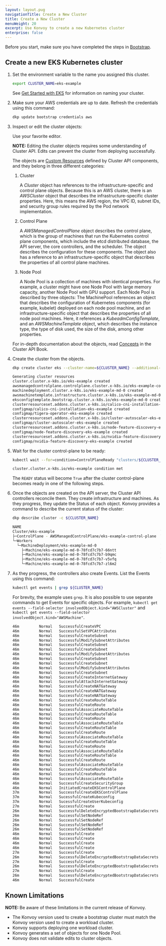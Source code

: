 ```yaml
---
layout: layout.pug
navigationTitle: Create a New Cluster
title: Create a New Cluster
menuWeight: 20
excerpt: Use Konvoy to create a new Kubernetes cluster
enterprise: false
---
```


Before you start, make sure you have completed the steps in [Bootstrap][bootstrap].

## Create a new EKS Kubernetes cluster

1.  Set the environment variable to the name you assigned this cluster.

    ```bash
    export CLUSTER_NAME=eks-example
    ```

    See [Get Started with EKS](../../quick-start) for information on naming your cluster.

1.  Make sure your AWS credentials are up to date. Refresh the credentials using this command:

    ```bash
    dkp update bootstrap credentials aws
    ```

1.  Inspect or edit the cluster objects:

    Use your favorite editor.

    <p class="message--note"><strong>NOTE: </strong>Editing the cluster objects requires some understanding of Cluster API. Edits can prevent the cluster from deploying successfully.</p>

    The objects are [Custom Resources][k8s_custom_resources] defined by Cluster API components, and they belong in three different categories:

    1.  Cluster

        A _Cluster_ object has references to the infrastructure-specific and control plane objects. Because this is an AWS cluster, there is an _AWSCluster_ object that describes the infrastructure-specific cluster properties. Here, this means the AWS region, the VPC ID, subnet IDs, and security group rules required by the Pod network implementation.

    1.  Control Plane

        A _AWSManagedControlPlane_ object describes the control plane, which is the group of machines that run the Kubernetes control plane components, which include the etcd distributed database, the API server, the core controllers, and the scheduler. The object describes the configuration for these components. The object also has a reference to an infrastructure-specific object that describes the properties of all control plane machines.

    1.  Node Pool

        A Node Pool is a collection of machines with identical properties. For example, a cluster might have one Node Pool with large memory capacity, another Node Pool with GPU support. Each Node Pool is described by three objects: The MachinePool references an object that describes the configuration of Kubernetes components (for example, kubelet) deployed on each node pool machine, and an infrastructure-specific object that describes the properties of all node pool machines. Here, it references a _KubeadmConfigTemplate_, and an _AWSMachineTemplate_ object, which describes the instance type, the type of disk used, the size of the disk, among other properties.

    For in-depth documentation about the objects, read [Concepts][capi_concepts] in the Cluster API Book.

1.  Create the cluster from the objects.

    ```bash
    dkp create cluster eks --cluster-name=${CLUSTER_NAME} --additional-tags=owner=$(whoami)
    ```

    ```sh
	Generating cluster resources
	cluster.cluster.x-k8s.io/eks-example created
	awsmanagedcontrolplane.controlplane.cluster.x-k8s.io/eks-example-control-plane created
	machinedeployment.cluster.x-k8s.io/eks-example-md-0 created
	awsmachinetemplate.infrastructure.cluster.x-k8s.io/eks-example-md-0 created
	eksconfigtemplate.bootstrap.cluster.x-k8s.io/eks-example-md-0 created
	clusterresourceset.addons.cluster.x-k8s.io/calico-cni-installation-eks-example created
	configmap/calico-cni-installation-eks-example created
	configmap/tigera-operator-eks-example created
	clusterresourceset.addons.cluster.x-k8s.io/cluster-autoscaler-eks-example created
	configmap/cluster-autoscaler-eks-example created
	clusterresourceset.addons.cluster.x-k8s.io/node-feature-discovery-eks-example created
	configmap/node-feature-discovery-eks-example created
	clusterresourceset.addons.cluster.x-k8s.io/nvidia-feature-discovery-eks-example created
	configmap/nvidia-feature-discovery-eks-example created
    ```

1.  Wait for the cluster control-plane to be ready:

    ```bash
    kubectl wait --for=condition=ControlPlaneReady "clusters/${CLUSTER_NAME}" --timeout=20m
    ```

    ```sh
    cluster.cluster.x-k8s.io/eks-example condition met
    ```

    The `READY` status will become `True` after the cluster control-plane becomes ready in one of the following steps.

1.  Once the objects are created on the API server, the Cluster API controllers reconcile them. They create infrastructure and machines. As they progress, they update the Status of each object. Konvoy provides a command to describe the current status of the cluster:

    ```bash
    dkp describe cluster -c ${CLUSTER_NAME}
    ```

    ```sh
	NAME                                                               READY  SEVERITY  REASON  SINCE  MESSAGE
	Cluster/eks-example                                                True                     10m
	├─ControlPlane - AWSManagedControlPlane/eks-example-control-plane  True                     10m
	└─Workers
	  └─MachineDeployment/eks-example-md-0                             True                     26s
		├─Machine/eks-example-md-0-78fcd7c7b7-66ntt                    True                     84s
		├─Machine/eks-example-md-0-78fcd7c7b7-b9qmc                    True                     84s
		├─Machine/eks-example-md-0-78fcd7c7b7-v5vfq                    True                     84s
		└─Machine/eks-example-md-0-78fcd7c7b7-zl6m2                    True                     84s
    ```

1.  As they progress, the controllers also create Events. List the Events using this command:

    ```bash
    kubectl get events | grep ${CLUSTER_NAME}
    ```

    For brevity, the example uses `grep`. It is also possible to use separate commands to get Events for specific objects. For example, `kubectl get events --field-selector involvedObject.kind="AWSCluster"` and `kubectl get events --field-selector involvedObject.kind="AWSMachine"`.

    ```sh
	46m         Normal   SuccessfulCreateVPC                             awsmanagedcontrolplane/eks-example-control-plane   Created new managed VPC "vpc-05e775702092abf09"
	46m         Normal   SuccessfulSetVPCAttributes                      awsmanagedcontrolplane/eks-example-control-plane   Set managed VPC attributes for "vpc-05e775702092abf09"
	46m         Normal   SuccessfulCreateSubnet                          awsmanagedcontrolplane/eks-example-control-plane   Created new managed Subnet "subnet-0419dd3f2dfd95ff8"
	46m         Normal   SuccessfulModifySubnetAttributes                awsmanagedcontrolplane/eks-example-control-plane   Modified managed Subnet "subnet-0419dd3f2dfd95ff8" attributes
	46m         Normal   SuccessfulCreateSubnet                          awsmanagedcontrolplane/eks-example-control-plane   Created new managed Subnet "subnet-0e724b128e3113e47"
	46m         Normal   SuccessfulCreateSubnet                          awsmanagedcontrolplane/eks-example-control-plane   Created new managed Subnet "subnet-06b2b31ea6a8d3962"
	46m         Normal   SuccessfulModifySubnetAttributes                awsmanagedcontrolplane/eks-example-control-plane   Modified managed Subnet "subnet-06b2b31ea6a8d3962" attributes
	46m         Normal   SuccessfulCreateSubnet                          awsmanagedcontrolplane/eks-example-control-plane   Created new managed Subnet "subnet-0626ce238be32bf98"
	46m         Normal   SuccessfulCreateSubnet                          awsmanagedcontrolplane/eks-example-control-plane   Created new managed Subnet "subnet-0f53cf59f83177800"
	46m         Normal   SuccessfulModifySubnetAttributes                awsmanagedcontrolplane/eks-example-control-plane   Modified managed Subnet "subnet-0f53cf59f83177800" attributes
	46m         Normal   SuccessfulCreateSubnet                          awsmanagedcontrolplane/eks-example-control-plane   Created new managed Subnet "subnet-0878478f6bbf153b2"
	46m         Normal   SuccessfulCreateInternetGateway                 awsmanagedcontrolplane/eks-example-control-plane   Created new managed Internet Gateway "igw-09fb52653949d4579"
	46m         Normal   SuccessfulAttachInternetGateway                 awsmanagedcontrolplane/eks-example-control-plane   Internet Gateway "igw-09fb52653949d4579" attached to VPC "vpc-05e775702092abf09"
	46m         Normal   SuccessfulCreateNATGateway                      awsmanagedcontrolplane/eks-example-control-plane   Created new NAT Gateway "nat-06356aac28079952d"
	46m         Normal   SuccessfulCreateNATGateway                      awsmanagedcontrolplane/eks-example-control-plane   Created new NAT Gateway "nat-0429d1cd9d956bf35"
	46m         Normal   SuccessfulCreateNATGateway                      awsmanagedcontrolplane/eks-example-control-plane   Created new NAT Gateway "nat-059246bcc9d4e88e7"
	46m         Normal   SuccessfulCreateRouteTable                      awsmanagedcontrolplane/eks-example-control-plane   Created managed RouteTable "rtb-01689c719c484fd3c"
	46m         Normal   SuccessfulCreateRoute                           awsmanagedcontrolplane/eks-example-control-plane   Created route {...
	46m         Normal   SuccessfulAssociateRouteTable                   awsmanagedcontrolplane/eks-example-control-plane   Associated managed RouteTable "rtb-01689c719c484fd3c" with subnet "subnet-0419dd3f2dfd95ff8"
	46m         Normal   SuccessfulCreateRouteTable                      awsmanagedcontrolplane/eks-example-control-plane   Created managed RouteTable "rtb-065af81b9752eeb69"
	46m         Normal   SuccessfulCreateRoute                           awsmanagedcontrolplane/eks-example-control-plane   Created route {...
	46m         Normal   SuccessfulAssociateRouteTable                   awsmanagedcontrolplane/eks-example-control-plane   Associated managed RouteTable "rtb-065af81b9752eeb69" with subnet "subnet-0e724b128e3113e47"
	46m         Normal   SuccessfulCreateRouteTable                      awsmanagedcontrolplane/eks-example-control-plane   Created managed RouteTable "rtb-03eeff810a89afc98"
	46m         Normal   SuccessfulCreateRoute                           awsmanagedcontrolplane/eks-example-control-plane   Created route {...
	46m         Normal   SuccessfulAssociateRouteTable                   awsmanagedcontrolplane/eks-example-control-plane   Associated managed RouteTable "rtb-03eeff810a89afc98" with subnet "subnet-06b2b31ea6a8d3962"
	46m         Normal   SuccessfulCreateRouteTable                      awsmanagedcontrolplane/eks-example-control-plane   Created managed RouteTable "rtb-0fab36f8751fdee73"
	46m         Normal   SuccessfulCreateRoute                           awsmanagedcontrolplane/eks-example-control-plane   Created route {...
	46m         Normal   SuccessfulAssociateRouteTable                   awsmanagedcontrolplane/eks-example-control-plane   Associated managed RouteTable "rtb-0fab36f8751fdee73" with subnet "subnet-0626ce238be32bf98"
	46m         Normal   SuccessfulCreateRouteTable                      awsmanagedcontrolplane/eks-example-control-plane   Created managed RouteTable "rtb-0e5c9c7bbc3740a0f"
	46m         Normal   SuccessfulCreateRoute                           awsmanagedcontrolplane/eks-example-control-plane   Created route {...
	46m         Normal   SuccessfulAssociateRouteTable                   awsmanagedcontrolplane/eks-example-control-plane   Associated managed RouteTable "rtb-0e5c9c7bbc3740a0f" with subnet "subnet-0f53cf59f83177800"
	46m         Normal   SuccessfulCreateRouteTable                      awsmanagedcontrolplane/eks-example-control-plane   Created managed RouteTable "rtb-0bf58eb5f73c387af"
	46m         Normal   SuccessfulCreateRoute                           awsmanagedcontrolplane/eks-example-control-plane   Created route {...
	46m         Normal   SuccessfulAssociateRouteTable                   awsmanagedcontrolplane/eks-example-control-plane   Associated managed RouteTable "rtb-0bf58eb5f73c387af" with subnet "subnet-0878478f6bbf153b2"
	46m         Normal   SuccessfulCreateSecurityGroup                   awsmanagedcontrolplane/eks-example-control-plane   Created managed SecurityGroup "sg-0b045c998a120a1b2" for Role "node-eks-additional"
	46m         Normal   InitiatedCreateEKSControlPlane                  awsmanagedcontrolplane/eks-example-control-plane   Initiated creation of a new EKS control plane default_eks-example-control-plane
	37m         Normal   SuccessfulCreateEKSControlPlane                 awsmanagedcontrolplane/eks-example-control-plane   Created new EKS control plane default_eks-example-control-plane
	37m         Normal   SucessfulCreateKubeconfig                       awsmanagedcontrolplane/eks-example-control-plane   Created kubeconfig for cluster "eks-example"
	37m         Normal   SucessfulCreateUserKubeconfig                   awsmanagedcontrolplane/eks-example-control-plane   Created user kubeconfig for cluster "eks-example"
	27m         Normal   SuccessfulCreate                                awsmachine/eks-example-md-0-4t9nc                  Created new node instance with id "i-0aecc1897c93df740"
	26m         Normal   SuccessfulDeleteEncryptedBootstrapDataSecrets   awsmachine/eks-example-md-0-4t9nc                  AWS Secret entries containing userdata deleted
	26m         Normal   SuccessfulSetNodeRef                            machine/eks-example-md-0-78fcd7c7b7-fn7x9          ip-10-0-88-24.us-west-2.compute.internal
	26m         Normal   SuccessfulSetNodeRef                            machine/eks-example-md-0-78fcd7c7b7-g64nv          ip-10-0-110-219.us-west-2.compute.internal
	26m         Normal   SuccessfulSetNodeRef                            machine/eks-example-md-0-78fcd7c7b7-gwc5j          ip-10-0-101-161.us-west-2.compute.internal
	26m         Normal   SuccessfulSetNodeRef                            machine/eks-example-md-0-78fcd7c7b7-j58s4          ip-10-0-127-49.us-west-2.compute.internal
	46m         Normal   SuccessfulCreate                                machineset/eks-example-md-0-78fcd7c7b7             Created machine "eks-example-md-0-78fcd7c7b7-fn7x9"
	46m         Normal   SuccessfulCreate                                machineset/eks-example-md-0-78fcd7c7b7             Created machine "eks-example-md-0-78fcd7c7b7-g64nv"
	46m         Normal   SuccessfulCreate                                machineset/eks-example-md-0-78fcd7c7b7             Created machine "eks-example-md-0-78fcd7c7b7-j58s4"
	46m         Normal   SuccessfulCreate                                machineset/eks-example-md-0-78fcd7c7b7             Created machine "eks-example-md-0-78fcd7c7b7-gwc5j"
	27m         Normal   SuccessfulCreate                                awsmachine/eks-example-md-0-7whkv                  Created new node instance with id "i-06dfc0466b8f26695"
	26m         Normal   SuccessfulDeleteEncryptedBootstrapDataSecrets   awsmachine/eks-example-md-0-7whkv                  AWS Secret entries containing userdata deleted
	27m         Normal   SuccessfulCreate                                awsmachine/eks-example-md-0-ttgzv                  Created new node instance with id "i-0544fce0350fd41fb"
	26m         Normal   SuccessfulDeleteEncryptedBootstrapDataSecrets   awsmachine/eks-example-md-0-ttgzv                  AWS Secret entries containing userdata deleted
	27m         Normal   SuccessfulCreate                                awsmachine/eks-example-md-0-v2hrf                  Created new node instance with id "i-0498906edde162e59"
	26m         Normal   SuccessfulDeleteEncryptedBootstrapDataSecrets   awsmachine/eks-example-md-0-v2hrf                  AWS Secret entries containing userdata deleted
	46m         Normal   SuccessfulCreate                                machinedeployment/eks-example-md-0                 Created MachineSet "eks-example-md-0-78fcd7c7b7"
    ```

## Known Limitations

<p class="message--note"><strong>NOTE: </strong>Be aware of these limitations in the current release of Konvoy.</p>

- The Konvoy version used to create a bootstrap cluster must match the Konvoy version used to create a workload cluster.
- Konvoy supports deploying one workload cluster.
- Konvoy generates a set of objects for one Node Pool.
- Konvoy does not validate edits to cluster objects.

[capi_concepts]: https://cluster-api.sigs.k8s.io/user/concepts.html
[k8s_custom_resources]: https://kubernetes.io/docs/concepts/extend-kubernetes/api-extension/custom-resources/
[bootstrap]: ../bootstrap
